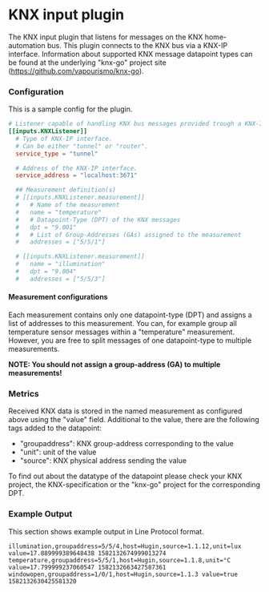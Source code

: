 # KNX input plugin

The KNX input plugin that listens for messages on the KNX home-automation bus.
This plugin connects to the KNX bus via a KNX-IP interface.
Information about supported KNX message datapoint types can be found at the
underlying "knx-go" project site (https://github.com/vapourismo/knx-go).

### Configuration

This is a sample config for the plugin.

```toml
# Listener capable of handling KNX bus messages provided trough a KNX-IP Interface.
[[inputs.KNXListener]]
  # Type of KNX-IP interface.
  # Can be either "tunnel" or "router".
  service_type = "tunnel"

  # Address of the KNX-IP interface.
  service_address = "localhost:3671"

  ## Measurement definition(s)
  # [[inputs.KNXListener.measurement]]
  #   # Name of the measurement
  #   name = "temperature"
  #   # Datapoint-Type (DPT) of the KNX messages
  #   dpt = "9.001"
  #   # List of Group-Addresses (GAs) assigned to the measurement
  #   addresses = ["5/5/1"]

  # [[inputs.KNXListener.measurement]]
  #   name = "illumination"
  #   dpt = "9.004"
  #   addresses = ["5/5/3"]
```

#### Measurement configurations

Each measurement contains only one datapoint-type (DPT) and assigns a list of
addresses to this measurement. You can, for example group all temperature sensor
messages within a "temperature" measurement. However, you are free to split
messages of one datapoint-type to multiple measurements.

**NOTE: You should not assign a group-address (GA) to multiple measurements!**

### Metrics

Received KNX data is stored in the named measurement as configured above using
the "value" field. Additional to the value, there are the following tags added
to the datapoint:
  - "groupaddress": KNX group-address corresponding to the value
  - "unit":         unit of the value
  - "source":       KNX physical address sending the value

To find out about the datatype of the datapoint please check your KNX project,
the KNX-specification or the "knx-go" project for the corresponding DPT.

### Example Output

This section shows example output in Line Protocol format.

```
illumination,groupaddress=5/5/4,host=Hugin,source=1.1.12,unit=lux value=17.889999389648438 1582132674999013274
temperature,groupaddress=5/5/1,host=Hugin,source=1.1.8,unit=°C value=17.799999237060547 1582132663427587361
windowopen,groupaddress=1/0/1,host=Hugin,source=1.1.3 value=true 1582132630425581320
```
